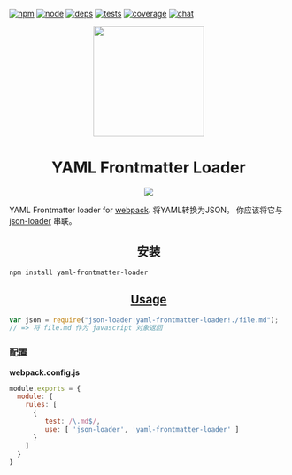 [![npm][npm]][npm-url]
[![node][node]][node-url]
[![deps][deps]][deps-url]
[![tests][tests]][tests-url]
[![coverage][cover]][cover-url]
[![chat][chat]][chat-url]

<div align="center">
  <a href="https://github.com/webpack/webpack">
    <img width="200" height="200"
      src="https://webpack.js.org/assets/icon-square-big.svg">
  </a>
  <h1>YAML Frontmatter Loader</h1>
  <a href="https://github.com/webpack-contrib/yaml-frontmatter-loader"><img src="https://img.shields.io/badge/Github-%E6%9F%A5%E7%9C%8B%E6%9B%B4%E5%A4%9A-brightgreen.svg"></a>
</div>

YAML Frontmatter loader for [webpack](https://webpack.js.org/). 将YAML转换为JSON。 你应该将它与 [json-loader](//loaders/json-loader.md) 串联。

<h2 align="center">安装</h2>

`npm install yaml-frontmatter-loader`

<h2 align="center"><a href="https://webpack.js.org/concepts/loaders/">Usage</a></h2>

```js
var json = require("json-loader!yaml-frontmatter-loader!./file.md");
// => 将 file.md 作为 javascript 对象返回
```

### 配置

**webpack.config.js**
```js
module.exports = {
  module: {
    rules: [
      {
         test: /\.md$/,
         use: [ 'json-loader', 'yaml-frontmatter-loader' ]
      }
    ]
  }
}
```

[npm]: https://img.shields.io/npm/v/yaml-frontmatter-loader.svg
[npm-url]: https://npmjs.com/package/yaml-frontmatter-loader

[node]: https://img.shields.io/node/v/yaml-frontmatter-loader.svg
[node-url]: https://nodejs.org

[deps]: https://david-dm.org/webpack-contrib/yaml-frontmatter-loader.svg
[deps-url]: https://david-dm.org/webpack-contrib/yaml-frontmatter-loader

[tests]: http://img.shields.io/travis/webpack-contrib/yaml-frontmatter-loader.svg
[tests-url]: https://travis-ci.org/webpack-contrib/yaml-frontmatter-loader

[cover]: https://codecov.io/gh/webpack-contrib/yaml-frontmatter-loader/branch/master/graph/badge.svg
[cover-url]: https://codecov.io/gh/webpack-contrib/yaml-frontmatter-loader

[chat]: https://badges.gitter.im/webpack/webpack.svg
[chat-url]: https://gitter.im/webpack/webpack
